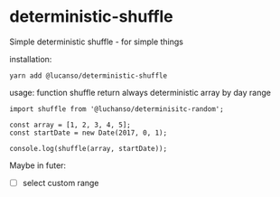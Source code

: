 # deterministic-shuffle

Simple deterministic shuffle - for simple things

installation:

```
yarn add @lucanso/deterministic-shuffle
```

usage:
function shuffle return always deterministic array by day range

```
import shuffle from '@luchanso/determinisitc-random';

const array = [1, 2, 3, 4, 5];
const startDate = new Date(2017, 0, 1);

console.log(shuffle(array, startDate));
```

Maybe in futer:

- [ ] select custom range

